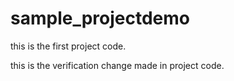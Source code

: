 # sample_projectdemo


this is the first project code.

this is the verification change made in project code.
